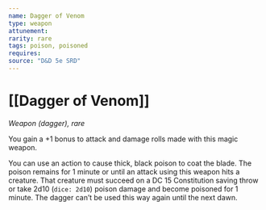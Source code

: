 ```yaml
---
name: Dagger of Venom
type: weapon
attunement: 
rarity: rare
tags: poison, poisoned
requires: 
source: "D&D 5e SRD"
---
```

# [[Dagger of Venom]]

*Weapon (dagger), rare*

You gain a +1 bonus to attack and damage rolls made with this magic weapon.

You can use an action to cause thick, black poison to coat the blade. The poison remains for 1 minute or until an attack using this weapon hits a creature. That creature must succeed on a DC 15 Constitution saving throw or take 2d10 (`dice: 2d10`) poison damage and become poisoned for 1 minute. The dagger can’t be used this way again until the next dawn.
